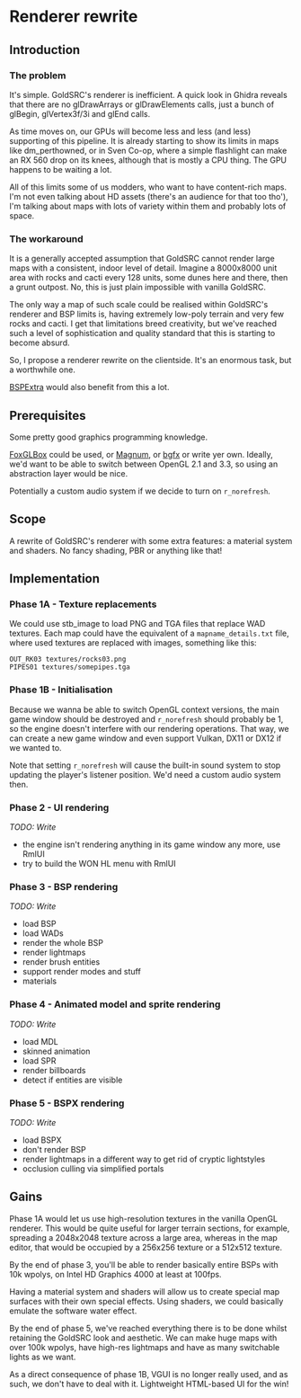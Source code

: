 # Renderer rewrite

## Introduction

### The problem
It's simple. GoldSRC's renderer is inefficient. A quick look in Ghidra reveals that there are no glDrawArrays or glDrawElements calls, just a bunch of glBegin, glVertex3f/3i and glEnd calls.

As time moves on, our GPUs will become less and less (and less) supporting of this pipeline. It is already starting to show its limits in maps like dm_perthowned, or in Sven Co-op, where a simple flashlight can make an RX 560 drop on its knees, although that is mostly a CPU thing. The GPU happens to be waiting a lot.

All of this limits some of us modders, who want to have content-rich maps. I'm not even talking about HD assets (there's an audience for that too tho'), I'm talking about maps with lots of variety within them and probably lots of space.

### The workaround
It is a generally accepted assumption that GoldSRC cannot render large maps with a consistent, indoor level of detail. Imagine a 8000x8000 unit area with rocks and cacti every 128 units, some dunes here and there, then a grunt outpost. No, this is just plain impossible with vanilla GoldSRC.

The only way a map of such scale could be realised within GoldSRC's renderer and BSP limits is, having extremely low-poly terrain and very few rocks and cacti. I get that limitations breed creativity, but we've reached such a level of sophistication and quality standard that this is starting to become absurd. 

So, I propose a renderer rewrite on the clientside. It's an enormous task, but a worthwhile one.

[BSPExtra](BSPExtra.md) would also benefit from this a lot.

## Prerequisites
Some pretty good graphics programming knowledge.

[FoxGLBox]() could be used, or [Magnum](), or [bgfx]() or write yer own. Ideally, we'd want to be able to switch between OpenGL 2.1 and 3.3, so using an abstraction layer would be nice.

Potentially a custom audio system if we decide to turn on `r_norefresh`.

## Scope
A rewrite of GoldSRC's renderer with some extra features: a material system and shaders. No fancy shading, PBR or anything like that!

## Implementation

### Phase 1A - Texture replacements
We could use stb_image to load PNG and TGA files that replace WAD textures. Each map could have the equivalent of a `mapname_details.txt` file, where used textures are replaced with images, something like this:
```
OUT_RK03 textures/rocks03.png
PIPES01 textures/somepipes.tga
```

### Phase 1B - Initialisation
Because we wanna be able to switch OpenGL context versions, the main game window should be destroyed and `r_norefresh` should probably be 1, so the engine doesn't interfere with our rendering operations. That way, we can create a new game window and even support Vulkan, DX11 or DX12 if we wanted to.

Note that setting `r_norefresh` will cause the built-in sound system to stop updating the player's listener position. We'd need a custom audio system then.

### Phase 2 - UI rendering
*TODO: Write*
- the engine isn't rendering anything in its game window any more, use RmlUI
- try to build the WON HL menu with RmlUI

### Phase 3 - BSP rendering
*TODO: Write*
- load BSP
- load WADs
- render the whole BSP
- render lightmaps
- render brush entities
- support render modes and stuff
- materials

### Phase 4 - Animated model and sprite rendering
*TODO: Write*
- load MDL
- skinned animation
- load SPR
- render billboards
- detect if entities are visible

### Phase 5 - BSPX rendering
*TODO: Write*
- load BSPX
- don't render BSP
- render lightmaps in a different way to get rid of cryptic lightstyles
- occlusion culling via simplified portals

## Gains
Phase 1A would let us use high-resolution textures in the vanilla OpenGL renderer. This would be quite useful for larger terrain sections, for example, spreading a 2048x2048 texture across a large area, whereas in the map editor, that would be occupied by a 256x256 texture or a 512x512 texture.

By the end of phase 3, you'll be able to render basically entire BSPs with 10k wpolys, on Intel HD Graphics 4000 at least at 100fps. 

Having a material system and shaders will allow us to create special map surfaces with their own special effects. Using shaders, we could basically emulate the software water effect.

By the end of phase 5, we've reached everything there is to be done whilst retaining the GoldSRC look and aesthetic. We can make huge maps with over 100k wpolys, have high-res lightmaps and have as many switchable lights as we want. 

As a direct consequence of phase 1B, VGUI is no longer really used, and as such, we don't have to deal with it. Lightweight HTML-based UI for the win!
